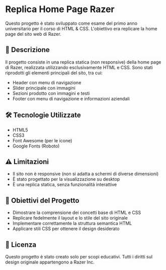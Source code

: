 # Replica Home Page Razer

Questo progetto è stato sviluppato come esame del primo anno universitario per il corso di HTML & CSS. L'obiettivo era replicare la home page del sito web di Razer.

## 📝 Descrizione

Il progetto consiste in una replica statica (non responsive) della home page di Razer, realizzata utilizzando esclusivamente HTML e CSS. Sono stati riprodotti gli elementi principali del sito, tra cui:

- Header con menu di navigazione
- Slider principale con immagini
- Sezioni prodotto con immagini e testi
- Footer con menu di navigazione e informazioni aziendali

## 🛠️ Tecnologie Utilizzate

- HTML5
- CSS3
- Font Awesome (per le icone)
- Google Fonts (Roboto)

## ⚠️ Limitazioni

- Il sito non è responsive (non si adatta a schermi di diverse dimensioni)
- È stato progettato per la visualizzazione su desktop
- È una replica statica, senza funzionalità interattive

## 🎯 Obiettivi del Progetto

- Dimostrare la comprensione dei concetti base di HTML e CSS
- Replicare fedelmente il layout e lo stile del sito originale
- Implementare correttamente la struttura semantica HTML
- Applicare stili CSS per ottenere il design desiderato

## 📄 Licenza

Questo progetto è stato creato solo per scopi educativi. Tutti i diritti sul design originale appartengono a Razer Inc.
